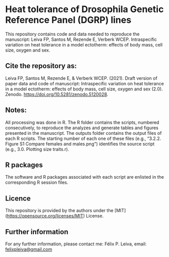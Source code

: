 # Heat tolerance of Drosophila Genetic Reference Panel (DGRP) lines
 
This repository contains code and data needed to reproduce the manuscript: Leiva FP, Santos M, Rezende E, Verberk WCEP. Intraspecific variation on heat tolerance in a model ectotherm: effects of body mass, cell size, oxygen and sex. 

## Cite the repository as: 

Leiva FP, Santos M, Rezende E, & Verberk WCEP. (2021). Draft version of paper data and code of manuscript: Intraspecific variation on heat tolerance in a model ectotherm: effects of body mass, cell size, oxygen and sex (2.0). Zenodo. https://doi.org/10.5281/zenodo.5120028.

## Notes:
All processing was done in R. The R folder contains the scripts, numbered consecutively, to reproduce the analyzes and generate tables and figures presented in the manuscript. The outputs folder contains the output files of each R scripts. The starting number of each one of these files (e.g., “3.2.2. Figure S1 Compare females and males.png”) identifies the source script (e.g., 3.0. Plotting size traits.r).  

## R packages
The software and R packages associated with each script are enlisted in the corresponding R session files.

## Licence
This repository is provided by the authors under the [MIT] (https://opensource.org/licenses/MIT) License.

## Further information
For any further information, please contact me: Félix P. Leiva, email: felixpleiva@gmail.com 

